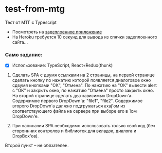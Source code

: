 # test-from-mtg
Тест от МТГ с Typescript 
* Посмотреть на [задеплоенное приложение](https://mtg-test-app.herokuapp.com/)
* На Heroku требуется 10 секунд для вывода из спячки задеплоенного сайта...
### Само задание:
- [x] Использование: TypeScript, React+Redux(thunk)
1) Сделать SPA с двумя ссылками на 2 страницы, на первой странице сделать кнопку по нажатию которой появляется диалоговое окно сдвумя кнопками "ОК", "Отмена". По нажатию на "ОК" вывести alert с "ОК" и закрыть окно, по нажатию "Отмена" просто закрыть окно. На второй странице сделать два зависимых DropDown'a. Содержимое первого DropDown'а: "file1", "file2". Содержимое второго DropDown'a далжно подгружаться axaj'ом из соответствующего файла на сервере при выборе его в 1ом DropDown'е.

2) При написании SPA необходимо использовать только свой код (без стороннних контролов и библиотек для вкладок, диалога и DropBox'ов).

Второй пункт – не обязателен.
